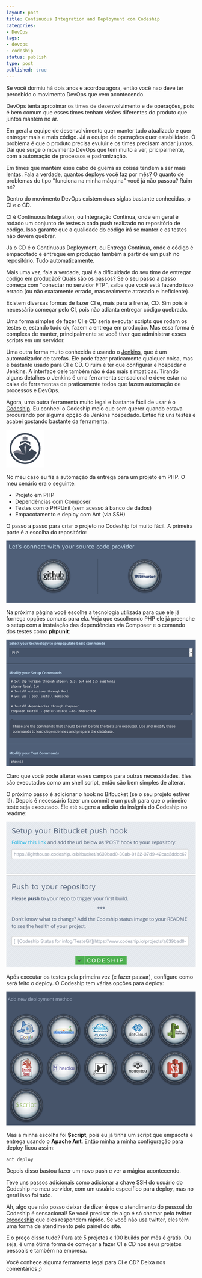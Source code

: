 ```yaml
---
layout: post
title: Continuous Integration and Deployment com Codeship
categories:
- DevOps
tags:
- devops
- codeship
status: publish
type: post
published: true
---
```


Se você dormiu há dois anos e acordou agora, então você nao deve ter percebido
o movimento DevOps que vem acontecendo.

DevOps tenta aproximar os times de desenvolvimento e de operações, pois é bem
comum que esses times tenham visões diferentes do produto que juntos mantém no
ar.

Em geral a equipe de desenvolvimento quer manter tudo atualizado e quer entregar
mais e mais código. Já a equipe de operações quer estabilidade. O problema é que
o produto precisa evuluir e os times precisam andar juntos. Daí que surge o
movimento DevOps que tem muito a ver, pricipalmente, com a automação de
processos e padronização.

Em times que mantém esse cabo de guerra as coisas tendem a ser mais lentas. Fala
a verdade, quantos deploys você faz por mês? O quanto de problemas do tipo
"funciona na minha máquina" você já não passou? Ruim né?

Dentro do movimento DevOps existem duas siglas bastante conhecidas, o CI e o CD.

CI é Continuous Integration, ou Integração Contínua, onde em geral é rodado um
conjunto de testes a cada push realizado no repositório de código. Isso garante
que a qualidade do código irá se manter e os testes não devem quebrar.

Já o CD é o Continuous Deployment, ou Entrega Contínua, onde o código é empacotado
e entregue em produção também a partir de um push no repositório. Tudo automaticamente.

Mais uma vez, fala a verdade, qual é a dificuldade do seu time de entregar código
em produção? Quais são os passos? Se o seu passo a passo começa com "conectar no
servidor FTP", saiba que você está fazendo isso errado (ou não exatamente errado,
mas realmente atrasado e ineficiente).

Existem diversas formas de fazer CI e, mais para a frente, CD. Sim pois é necessário
começar pelo CI, pois não adianta entregar código quebrado.

Uma forma simples de fazer CI e CD seria executar scripts que rodam os testes e,
estando tudo ok, fazem a entrega em produção. Mas essa forma é complexa de manter,
principalmente se você tiver que administrar esses scripts em um servidor.

Uma outra forma muito conhecida é usando o [Jenkins](http://jenkins-ci.org/), que
é um automatizador de tarefas. Ele pode fazer praticamente qualquer coisa, mas
é bastante usado para CI e CD. O ruim é ter que configurar e hospedar o Jenkins.
A interface dele também não é das mais simpaticas. Tirando alguns detalhes o
Jenkins é uma ferramenta sensacional e deve estar na caixa de ferramentas de
praticamente todos que fazem automação de processos e DevOps.

Agora, uma outra ferramenta muito legal e bastante fácil de usar é o
[Codeship](https://www.codeship.io). Eu conheci o Codeship meio que sem querer
quando estava procurando por alguma opção de Jenkins hospedado. Então fiz uns
testes e acabei gostando bastante da ferramenta.

![Codeship Logo](/assets/images/codeship/logo.png)

No meu caso eu fiz a automação da entrega para um projeto em PHP. O meu cenário
era o seguinte:

- Projeto em PHP
- Dependências com Composer
- Testes com o PHPUnit (sem acesso à banco de dados)
- Empacotamento e deploy com Ant (via SSH)

O passo a passo para criar o projeto no Codeship foi muito fácil. A primeira
parte é a escolha do repositório:

![Escolha do repositório](/assets/images/codeship/1_source.png)

Na próxima página você escolhe a tecnologia utilizada para que ele já forneça
opções comuns para ela. Veja que escolhendo PHP ele já preenche o setup com a
instalação das dependências via Composer e o comando dos testes como **phpunit**:

![Setup e testes](/assets/images/codeship/2_tests.png)

Claro que você pode alterar esses campos para outras necessidades. Eles são
executados como um shell script, então são bem simples de alterar.

O próximo passo é adicionar o hook no Bitbucket (se o seu projeto estiver lá).
Depois é necessário fazer um commit e um push para que o primeiro teste seja
executado. Ele até sugere a adição da insígnia do Codeship no readme:

![Hook e insígnia](/assets/images/codeship/3_push.png)

Após executar os testes pela primeira vez (e fazer passar), configure como será
feito o deploy. O Codeship tem várias opções para deploy:

![Opções para deploy](/assets/images/codeship/4_deploy.png)

Mas a minha escolha foi **$script**, pois eu já tinha um script que empacota e
entrega usando o **Apache Ant**. Então minha a minha configuração para deploy
ficou assim:

```bash
ant deploy
```

Depois disso bastou fazer um novo push e ver a mágica acontecendo.

Teve uns passos adicionais como adicionar a chave SSH do usuário do Codeship no
meu servidor, com um usuário específico para deploy, mas no geral isso foi tudo.

Ah, algo que não posso deixar de dizer é que o atendimento do pessoal do Codeship
é sensacional! Se você precisar de algo é só chamar pelo twitter
[@codeship](https://twitter.com/codeship) que eles respondem rápido. Se você não
usa twitter, eles têm uma forma de atendimento pelo painel do site.

E o preço disso tudo? Para até 5 projetos e 100 builds por mês é grátis. Ou seja,
é uma ótima forma de começar a fazer CI e CD nos seus projetos pessoais e também
na empresa.

Você conhece alguma ferramenta legal para CI e CD? Deixa nos comentários ;)
